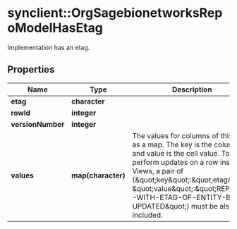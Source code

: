 # synclient::OrgSagebionetworksRepoModelHasEtag

Implementation has an etag.

## Properties
Name | Type | Description | Notes
------------ | ------------- | ------------- | -------------
**etag** | **character** |  | [optional] 
**rowId** | **integer** |  | [optional] 
**versionNumber** | **integer** |  | [optional] 
**values** | **map(character)** | The values for columns of this row as a map. The key is the columnId and value is the cell value. To perform updates on a row inside of Views, a pair of {\&quot;key\&quot;:\&quot;etag\&quot;, \&quot;value\&quot;:\&quot;REPLACE-WITH-ETAG-OF-ENTITY-BEING-UPDATED\&quot;} must be also included. | [optional] 


